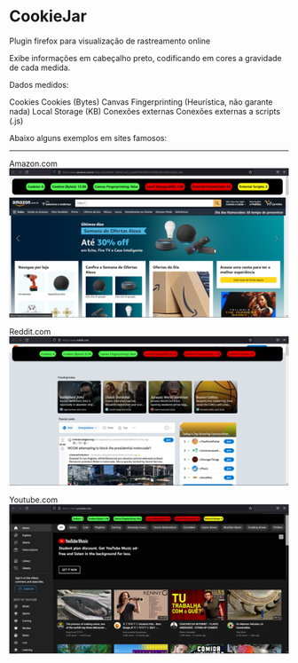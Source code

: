 # CookieJar

Plugin firefox para visualização de rastreamento online

Exibe informações em cabeçalho preto, codificando em cores a gravidade de cada medida.

Dados medidos:

Cookies
Cookies (Bytes)
Canvas Fingerprinting (Heurística, não garante nada)
Local Storage (KB)
Conexões externas
Conexões externas a scripts (.js)


Abaixo alguns exemplos em sites famosos:

___
Amazon.com
![Amazon](docs/imgs/amazon.png)

Reddit.com
![Reddit](imgs\reddit.png)

Youtube.com
![Youtube](imgs\youtube.png)

